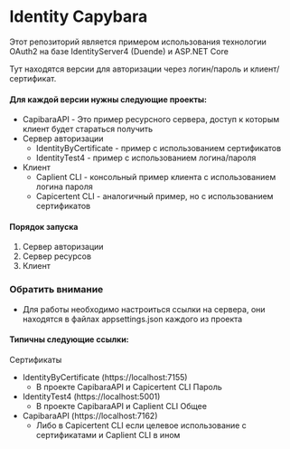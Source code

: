 # Identity Capybara

Этот репозиторий является примером использования технологии OAuth2 на базе IdentityServer4 (Duende) и ASP.NET Core

Тут находятся версии для авторизации через логин/пароль и клиент/сертификат.

#### Для каждой версии нужны следующие проекты:

- CapibaraAPI - Это пример ресурсного сервера, доступ к которым клиент будет стараться получить
- Сервер авторизации
	- IdentityByCertificate - пример с использованием сертификатов
	- IdentityTest4 - пример с использованием логина/пароля
- Клиент
	- Caplient CLI - консольный пример клиента с использованием логина пароля
	- Capicertent CLI - аналогичный пример, но с использованием сертификатов

#### Порядок запуска
1. Сервер авторизации
2. Сервер ресурсов
3. Клиент

### Обратить внимание
* Для работы необходимо настроиться ссылки на сервера, они находятся в файлах appsettings.json каждого из проекта
#### Типичны следующие ссылки:
Сертификаты
- IdentityByCertificate (https://localhost:7155)
	- В проекте CapibaraAPI и Capicertent CLI
Пароль
- IdentityTest4 (https://localhost:5001)
	- В проекте CapibaraAPI и Caplient CLI
Общее
- CapibaraAPI (https://localhost:7162)
	- Либо в Capicertent CLI если целевое использование с сертификатами и Caplient CLI в ином